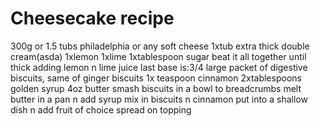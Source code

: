 # Cheesecake recipe

300g or 1.5 tubs philadelphia or any soft cheese
1xtub extra thick double cream(asda)
1xlemon
1xlime
1xtablespoon sugar
beat it all together until thick adding lemon n lime juice last
base is:3/4 large packet of digestive biscuits, same of ginger biscuits
1x teaspoon cinnamon
2xtablespoons golden syrup
4oz butter
smash biscuits in a bowl to breadcrumbs
melt butter in a pan n add syrup
mix in biscuits n cinnamon
put into a shallow dish n add fruit of choice
spread on topping

